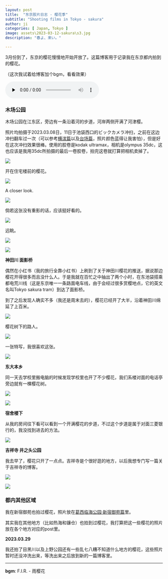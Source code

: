 ```yaml
---
layout: post
title:  "东京胶片日志 - 樱花季"
subtitle: "Shooting films in Tokyo - sakura"
author: ji
categories: [ Japan, Tokyo ]
image: assets\2023-03-12-sakura\s3.jpg
description: "春よ、来い。"

---
```




3月份到了，东京的樱花慢慢地开始开放了。这篇博客用于记录我在东京都内拍到的樱花。

（这次我试着给博客加个bgm，看看效果）


<audio id="audio" controls="" preload="none">
<source id="mp3" src="..\assets\2023-03-12-sakura\music.mp3">
</audio>



### 木场公园

木场公园在江东区，旁边有一条沿着河的步道，河岸两侧开满了河津樱。

照片均拍摄于2023.03.08日，11日于池袋西口的ビックカメラ冲扫，之前在这边冲扫翻车过一次（可以参考[横滨篇](https://photoji.github.io/film-yokohama1/)以及[台场篇](https://photoji.github.io/film-daiba/)，照片颜色蓝得让我害怕），但是好在这次冲扫效果很棒。使用的胶卷是kodak ultramax，相机是olympus 35dc，这也应该是我用35dc所拍摄的最后一卷胶卷，拍完这卷就打算把相机卖掉了。



![](..\assets\2023-03-12-sakura\s6.jpg)



开在住宅楼前的樱花。



![](..\assets\2023-03-12-sakura\s4.jpg)



A closer look.



![](..\assets\2023-03-12-sakura\s3.jpg)



倘若这张没有重影的话，应该挺好看的。



![](..\assets\2023-03-12-sakura\s9.jpg)



远眺。



![](..\assets\2023-03-12-sakura\s8.jpg)



![](..\assets\2023-03-12-sakura\s5.jpg)



**神田川 面影桥**

偶然在小红书（我的旅行全靠小红书）上刷到了关于神田川樱花的推送，据说那边樱花开得很多而且没什么人。于是我就在百忙之中抽出了两个小时，在东池袋搭乘都电荒川线（这是东京唯一一条路面电车线，由于会经过很多赏樱地点，它的英文名叫Tokyo sakura tram）到达了面影桥。

到了之后发现人确实不多（我还是周末去的），樱花已经开了大半，沿着神田川绵延了上百米。



![](..\assets\2023-03-12-sakura\IMG_8385.JPG)



樱花树下的路人。



![](..\assets\2023-03-12-sakura\IMG_8374.JPG)



一张特写，我很喜欢这张。

![](..\assets\2023-03-12-sakura\IMG_8372.JPG)



**东大本乡**



同一天去学校里搬电脑的时候发现学校里也开了不少樱花，我们系楼对面的电话亭旁边就有一棵樱花树。



![](..\assets\2023-03-12-sakura\IMG_8365.JPG)



![](..\assets\2023-03-12-sakura\IMG_8378.JPG)



**宿舍楼下**

从我的房间往下看可以看到一个开满樱花的步道，不过这个步道是属于对面三菱银行的，我没找到进去的方法。



![](..\assets\2023-03-12-sakura\IMG_8433.JPG)



**吉祥寺 井之头公园**

我去早了，樱花只开了一点点。吉祥寺是个很好逛的地方，以后我想专门写一篇关于吉祥寺的博客。



![](..\assets\2023-03-12-sakura\IMG_8384.JPG)



![](..\assets\2023-03-12-sakura\IMG_8373.JPG)



### 都内其他区域

我在新宿御苑也拍过樱花，照片放在[葛西临海公园·新宿御苑篇](https://photoji.github.io/film-park1/)里。



其实我在其他地方（比如热海和镰仓）也拍到过樱花，我打算把这一些樱花的照片放在各个地方对应的post里。



**2023.03.29**

我还拍了目黑川以及上野公园还有一些乱七八糟不知道什么地方的樱花，这些照片暂时还没冲洗出来，等洗出来之后放到新的一篇博客里。

---

**bgm**: F.I.R. - 雨樱花
